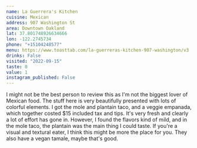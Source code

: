 ```yaml
---
name: La Guerrera's Kitchen
cuisine: Mexican
address: 907 Washington St
area: Downtown Oakland
lat: 37.801748926634666
lon: -122.2745734
phone: "+15104248577"
menu: https://www.toasttab.com/la-guerreras-kitchen-907-washington/v3
drinks: False
visited: "2022-09-15"
taste: 0
value: 1
instagram_published: False
---
```


I might not be the best person to review this as I'm not the biggest lover of Mexican food. The stuff here is very beautifully presented with lots of colorful elements. I got the mole and plantain taco, and a veggie empanada, which together costed $15 included tax and tips. It's very fresh and clearly a lot of effort has gone in. However, I found the flavors kind of mild, and in the mole taco, the plantain was the main thing I could taste. If you're a visual and textural eater, I think this might be more the place for you. They also have a vegan tamale, maybe that's good.
